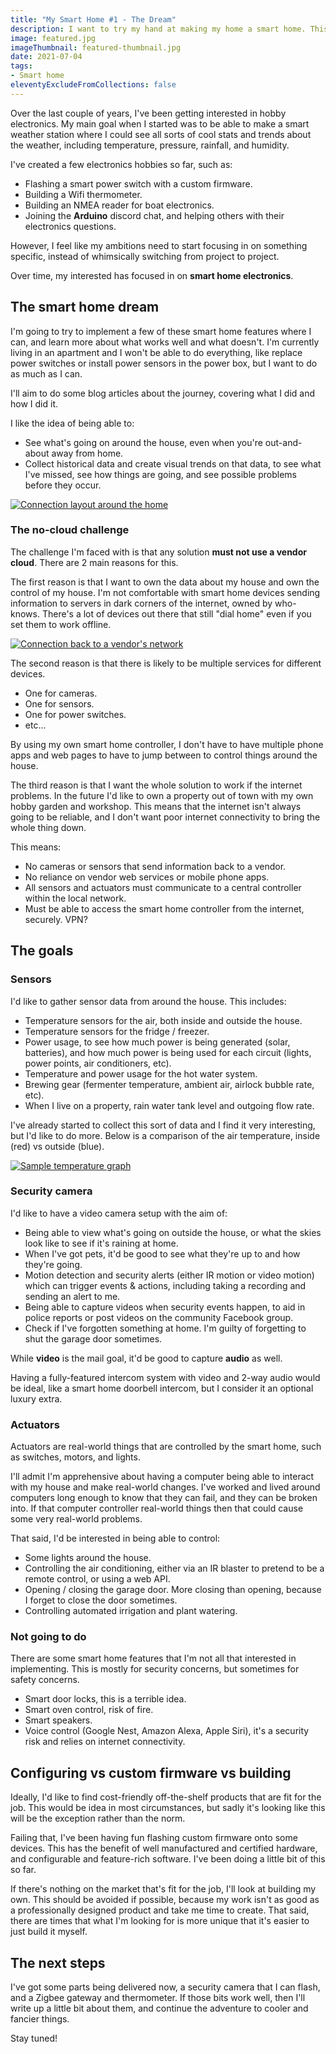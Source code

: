 ```yaml
---
title: "My Smart Home #1 - The Dream"
description: I want to try my hand at making my home a smart home. This is what I'm planning, and the challenges I'm setting myself.
image: featured.jpg
imageThumbnail: featured-thumbnail.jpg
date: 2021-07-04
tags:
- Smart home
eleventyExcludeFromCollections: false
---
```


Over the last couple of years, I've been getting interested in hobby electronics. My main goal when I started was to be able to make a smart weather station where I could see all sorts of cool stats and trends about the weather, including temperature, pressure, rainfall, and humidity.

I've created a few electronics hobbies so far, such as:
* Flashing a smart power switch with a custom firmware.
* Building a Wifi thermometer.
* Building an NMEA reader for boat electronics.
* Joining the **Arduino** discord chat, and helping others with their electronics questions.

However, I feel like my ambitions need to start focusing in on something specific, instead of whimsically switching from project to project.

Over time, my interested has focused in on **smart home electronics**.

## The smart home dream
I'm going to try to implement a few of these smart home features where I can, and learn more about what works well and what doesn't. I'm currently living in an apartment and I won't be able to do everything, like replace power switches or install power sensors in the power box, but I want to do as much as I can.

I'll aim to do some blog articles about the journey, covering what I did and how I did it.

I like the idea of being able to:
* See what's going on around the house, even when you're out-and-about away from home.
* Collect historical data and create visual trends on that data, to see what I've missed, see how things are going, and see possible problems before they occur.

[![Connection layout around the home](layout-ideal.png)](layout-ideal.png)

### The no-cloud challenge
The challenge I'm faced with is that any solution **must not use a vendor cloud**. There are 2 main reasons for this.

The first reason is that I want to own the data about my house and own the control of my house. I'm not comfortable with smart home devices sending information to servers in dark corners of the internet, owned by who-knows. There's a lot of devices out there that still "dial home" even if you set them to work offline.

[![Connection back to a vendor's network](layout-vendor.png)](layout-vendor.png)

The second reason is that there is likely to be multiple services for different devices.

* One for cameras.
* One for sensors.
* One for power switches.
* etc...

By using my own smart home controller, I don't have to have multiple phone apps and web pages to have to jump between to control things around the house.

The third reason is that I want the whole solution to work if the internet problems. In the future I'd like to own a property out of town with my own hobby garden and workshop. This means that the internet isn't always going to be reliable, and I don't want poor internet connectivity to bring the whole thing down.

This means:
* No cameras or sensors that send information back to a vendor.
* No reliance on vendor web services or mobile phone apps.
* All sensors and actuators must communicate to a central controller within the local network.
* Must be able to access the smart home controller from the internet, securely. VPN?

## The goals
### Sensors
I'd like to gather sensor data from around the house. This includes:
* Temperature sensors for the air, both inside and outside the house.
* Temperature sensors for the fridge / freezer.
* Power usage, to see how much power is being generated (solar, batteries), and how much power is being used for each circuit (lights, power points, air conditioners, etc).
* Temperature and power usage for the hot water system.
* Brewing gear (fermenter temperature, ambient air, airlock bubble rate, etc).
* When I live on a property, rain water tank level and outgoing flow rate.

I've already started to collect this sort of data and I find it very interesting, but I'd like to do more. Below is a comparison of the air temperature, inside (red) vs outside (blue).

[![Sample temperature graph](sample-temp-graph.png)](sample-temp-graph.png)

### Security camera
I'd like to have a video camera setup with the aim of:
* Being able to view what's going on outside the house, or what the skies look like to see if it's raining at home.
* When I've got pets, it'd be good to see what they're up to and how they're going.
* Motion detection and security alerts (either IR motion or video motion) which can trigger events & actions, including taking a recording and sending an alert to me.
* Being able to capture videos when security events happen, to aid in police reports or post videos on the community Facebook group.
* Check if I've forgotten something at home. I'm guilty of forgetting to shut the garage door sometimes.

While **video** is the mail goal, it'd be good to capture **audio** as well.

Having a fully-featured intercom system with video and 2-way audio would be ideal, like a smart home doorbell intercom, but I consider it an optional luxury extra.

### Actuators
Actuators are real-world things that are controlled by the smart home, such as switches, motors, and lights.

I'll admit I'm apprehensive about having a computer being able to interact with my house and make real-world changes. I've worked and lived around computers long enough to know that they can fail, and they can be broken into. If that computer controller real-world things then that could cause some very real-world problems.

That said, I'd be interested in being able to control:
* Some lights around the house.
* Controlling the air conditioning, either via an IR blaster to pretend to be a remote control, or using a web API.
* Opening / closing the garage door. More closing than opening, because I forget to close the door sometimes.
* Controlling automated irrigation and plant watering.

### Not going to do
There are some smart home features that I'm not all that interested in implementing. This is mostly for security concerns, but sometimes for safety concerns.
* Smart door locks, this is a terrible idea.
* Smart oven control, risk of fire.
* Smart speakers.
* Voice control (Google Nest, Amazon Alexa, Apple Siri), it's a security risk and relies on internet connectivity.

## Configuring vs custom firmware vs building
Ideally, I'd like to find cost-friendly off-the-shelf products that are fit for the job. This would be idea in most circumstances, but sadly it's looking like this will be the exception rather than the norm.

Failing that, I've been having fun flashing custom firmware onto some devices. This has the benefit of well manufactured and certified hardware, and configurable and feature-rich software. I've been doing a little bit of this so far.

If there's nothing on the market that's fit for the job, I'll look at building my own. This should be avoided if possible, because my work isn't as good as a professionally designed product and take me time to create. That said, there are times that what I'm looking for is more unique that it's easier to just build it myself.

## The next steps
I've got some parts being delivered now, a security camera that I can flash, and a Zigbee gateway and thermometer. If those bits work well, then I'll write up a little bit about them, and continue the adventure to cooler and fancier things.

Stay tuned!
